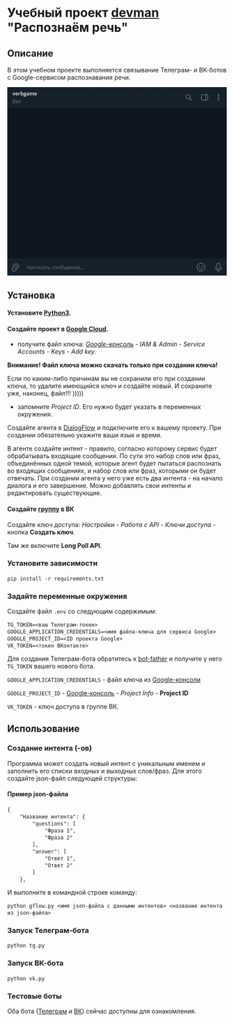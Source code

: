 # Учебный проект [devman](dvmn.org) "Распознаём речь"

## Описание
В этом учебном проекте выполняется связывание Телеграм- и ВК-ботов с Google-сервисом распознавания речи.

![Пример диалога с ботом](tgchat_example.gif)

## Установка
#### Установите [Python3](python.org).

#### Создайте проект в [Google Cloud](https://cloud.google.com/dialogflow/es/docs/quick/setup).
- получите файл ключа: *[Google-консоль](https://console.cloud.google.com/) - IAM & Admin - Service Accounts - Keys - Add key*.

**Внимание! Файл ключа можно скачать только при создании ключа!**

Если по каким-либо причинам вы не сохранили его при создании ключа, то удалите имеющийся ключ и создайте новый. И сохраните уже, наконец, файл!!! )))))

- запомните *Project ID*. Его нужно будет указать в переменных окружения.

Создайте агента в [DialogFlow](http://DialogFlow.com) и подключите его к вашему проекту.
При создании обязательно укажите ваши язык и время.  

В агенте создайте интент - правило, согласно которому сервис будет обрабатывать входящие сообщения.
По сути это набор слов или фраз, объединённых одной темой, которые агент будет пытаться распознать во входящих 
сообщениях, и набор слов или фраз, которыми он будет отвечать.
При создании агента у него уже есть два интента - на начало диалога и его завершение.
Можно добавлять свои интенты и редактировать существующие.

#### Создайте [группу](https://vk.com/groups?tab=admin) в ВК
Создайте ключ доступа: *Настройки* - *Работа с API* - *Ключи доступа* - кнопка **Создать ключ**.

Там же включите **Long Poll API**.

### Установите зависимости
```shell
pip install -r requirements.txt
```

### Задайте переменные окружения
Создайте файл `.env` со следующим содержимым:
```
TG_TOKEN=<ваш Телеграм-токен>
GOOGLE_APPLICATION_CREDENTIALS=<имя файла-ключа для сервиса Google>
GOOGLE_PROJECT_ID=<ID проекта Google>
VK_TOKEN=<токен ВКонтакте>
```

Для создания Телеграм-бота обратитесь к [bot-father](https://t.me/BotFather) и получите у него `TG_TOKEN` вашего нового бота.

`GOOGLE_APPLICATION_CREDENTIALS` - файл ключа из [Google-консоли](https://console.cloud.google.com/)

`GOOGLE_PROJECT_ID` - [Google-консоль](https://console.cloud.google.com/) - *Project Info* - **Project ID**

`VK_TOKEN` - ключ доступа в группе ВК.

## Использование
### Создание интента (-ов)
Программа может создать новый интент с уникальным именем и заполнить его списки входных и выходных слов/фраз.
Для этого создайте json-файл следующей структуры:
#### Пример json-файла 
```
{
    "Название интента": {
        "questions": [
            "Фраза 1",
            "Фраза 2"
        ],
        "answer": [
            "Ответ 1",
            "Ответ 2"
        ]
    },
```
И выполните в командной строке команду:
```shell
python gflow.py <имя json-файла с данными интентов> <название интента из json-файла>
```

### Запуск Телеграм-бота
```shell
python tg.py
```

### Запуск ВК-бота
```shell
python vk.py
```

### Тестовые боты
Оба бота ([Телеграм](https://t.me/verbgame_bot) и [ВК](https://vk.com/im?media=&sel=-216593240)) сейчас доступны для ознакомления.